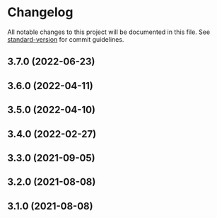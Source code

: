 # Changelog

All notable changes to this project will be documented in this file. See [standard-version](https://github.com/conventional-changelog/standard-version) for commit guidelines.

## 3.7.0 (2022-06-23)

## 3.6.0 (2022-04-11)

## 3.5.0 (2022-04-10)

## 3.4.0 (2022-02-27)

## 3.3.0 (2021-09-05)

## 3.2.0 (2021-08-08)

## 3.1.0 (2021-08-08)
